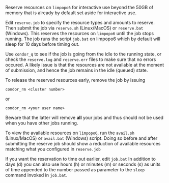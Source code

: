 Reserve resources on `limpopo6` for interactive use
beyond the 50GB of memory that is already by
default set aside for interactive use.

Edit `reserve.job` to specify the resource types
and amounts to reserve. Then submit the job via
`reserve.sh` (Linux/MacOS) or `reserve.bat`
(Windows). This reserves the resources on `limpopo6`
until the job stops running. The job runs the
script `job.bat` on limpopo6 which by default
will sleep for 10 days before timing out.

Use `condor_q` to see if the job is going from
the idle to the running state, or check the
`reserve.log` and `reserve.err` files to make
sure that no errors occured. A likely issue is
that the resources are not available at the
moment of submission, and hence the job remains
in the idle (queued) state.

To release the reserved resources early, remove
the job by issuing
```
condor_rm <cluster number>
```
or
```
condor_rm <your user name>
```

Beware that the latter will remove **all** your
jobs and thus should not be used when you have
other jobs running.

To view the available resources on `limpopo6`, run the
`avail.sh` (Linux/MacOS) or `avail.bat` (Windows)
script. Doing so before and after submitting the
reserve job should show a reduction of available
resources matching what you configured in
`reserve.job`

If you want the reservation to time out earlier,
edit `job.bat` In addition to days (d) you can
also use hours (h) or minutes (m) or seconds (s)
as units of time appended to the number passed
as parameter to the `sleep` command invoked in
`job.bat`.
